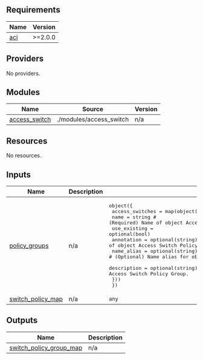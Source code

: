 <!-- BEGIN_TF_DOCS -->
## Requirements

| Name | Version |
|------|---------|
| <a name="requirement_aci"></a> [aci](#requirement\_aci) | >=2.0.0 |

## Providers

No providers.

## Modules

| Name | Source | Version |
|------|--------|---------|
| <a name="module_access_switch"></a> [access\_switch](#module\_access\_switch) | ./modules/access_switch | n/a |

## Resources

No resources.

## Inputs

| Name | Description | Type | Default | Required |
|------|-------------|------|---------|:--------:|
| <a name="input_policy_groups"></a> [policy\_groups](#input\_policy\_groups) | n/a | <pre>object({<br>    access_switches = map(object({<br>      name          = string # (Required) Name of object Access Switch Policy Group.<br>      use_existing  = optional(bool)<br>      annotation    = optional(string) # (Optional) Annotation of object Access Switch Policy Group.<br>      name_alias    = optional(string) # (Optional) Name alias for object Access Switch Policy Group.<br>      description   = optional(string) # (Optional) Description for object Access Switch Policy Group.<br>    }))<br>  })</pre> | n/a | yes |
| <a name="input_switch_policy_map"></a> [switch\_policy\_map](#input\_switch\_policy\_map) | n/a | `any` | n/a | yes |

## Outputs

| Name | Description |
|------|-------------|
| <a name="output_switch_policy_group_map"></a> [switch\_policy\_group\_map](#output\_switch\_policy\_group\_map) | n/a |
<!-- END_TF_DOCS -->